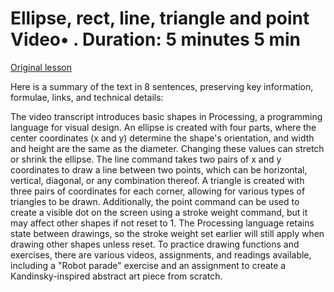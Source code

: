 # Ellipse, rect, line, triangle and point Video• . Duration: 5 minutes 5 min

[Original lesson](https://www.coursera.org/learn/uol-introduction-to-programming-1/lecture/NhMrI/ellipse-rect-line-triangle-and-point)

Here is a summary of the text in 8 sentences, preserving key information, formulae, links, and technical details:

The video transcript introduces basic shapes in Processing, a programming language for visual design. An ellipse is created with four parts, where the center coordinates (x and y) determine the shape's orientation, and width and height are the same as the diameter. Changing these values can stretch or shrink the ellipse. The line command takes two pairs of x and y coordinates to draw a line between two points, which can be horizontal, vertical, diagonal, or any combination thereof. A triangle is created with three pairs of coordinates for each corner, allowing for various types of triangles to be drawn. Additionally, the point command can be used to create a visible dot on the screen using a stroke weight command, but it may affect other shapes if not reset to 1. The Processing language retains state between drawings, so the stroke weight set earlier will still apply when drawing other shapes unless reset. To practice drawing functions and exercises, there are various videos, assignments, and readings available, including a "Robot parade" exercise and an assignment to create a Kandinsky-inspired abstract art piece from scratch.

